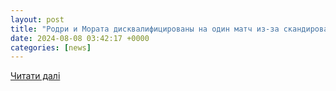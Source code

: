 ```yaml
---
layout: post
title: "Родри и Мората дисквалифицированы на один матч из-за скандирования «Гибралтар – это Испания» — World News"
date: 2024-08-08 03:42:17 +0000
categories: [news]
---
```


[Читати далі](https://w-n.com.ua/archives/585727)
